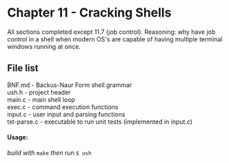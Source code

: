 Chapter 11 - Cracking Shells
============================

All sections completed except 11.7 (job control). Reasoning: why have job
control in a shell when modern OS's are capable of having multiple terminal
windows running at once.

File list
---------
BNF.md - Backus-Naur Form shell grammar  
ush.h - project header  
main.c - main shell loop  
exec.c - command execution functions  
input.c - user input and parsing functions  
tst-parse.c - executable to run unit tests (implemented in input.c)

#### Usage: #
_build with_ `make` _then run_ `$ ush`
